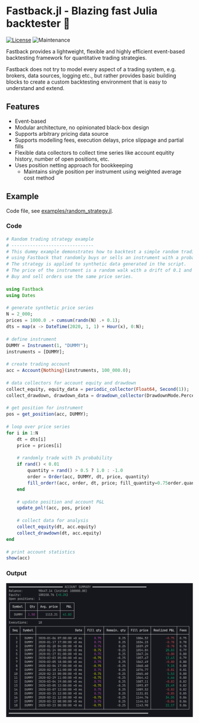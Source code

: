 # Fastback.jl - Blazing fast Julia backtester 🚀

[![License](https://img.shields.io/badge/License-MIT-yellow.svg)](./LICENSE)
![Maintenance](https://img.shields.io/maintenance/yes/2024)

Fastback provides a lightweight, flexible and highly efficient event-based backtesting framework for quantitative trading strategies.

Fastback does not try to model every aspect of a trading system, e.g. brokers, data sources, logging etc., but rather provides basic building blocks to create a custom backtesting environment that is easy to understand and extend.

## Features

- Event-based
- Modular architecture, no opinionated black-box design
- Supports arbitrary pricing data source
- Supports modelling fees, execution delays, price slippage and partial fills
- Flexible data collectors to collect time series like account equitity history, number of open positions, etc.
- Uses position netting approach for bookkeeping
  - Maintains single position per instrument using weighted average cost method

## Example

Code file, see [examples/random_strategy.jl](examples/random_strategy.jl).

### Code

```julia
# Random trading strategy example
# -------------------------------
# This dummy example demonstrates how to backtest a simple random trading strategy
# using Fastback that randomly buys or sells an instrument with a probability of 1%.
# The strategy is applied to synthetic data generated in the script.
# The price of the instrument is a random walk with a drift of 0.1 and initial price 1000.
# Buy and sell orders use the same price series.

using Fastback
using Dates

# generate synthetic price series
N = 2_000;
prices = 1000.0 .+ cumsum(randn(N) .+ 0.1);
dts = map(x -> DateTime(2020, 1, 1) + Hour(x), 0:N);

# define instrument
DUMMY = Instrument(1, "DUMMY");
instruments = [DUMMY];

# create trading account
acc = Account{Nothing}(instruments, 100_000.0);

# data collectors for account equity and drawdown
collect_equity, equity_data = periodic_collector(Float64, Second(1));
collect_drawdown, drawdown_data = drawdown_collector(DrawdownMode.Percentage, (v, dt, equity) -> dt - v.last_dt >= Second(1));

# get position for instrument
pos = get_position(acc, DUMMY);

# loop over price series
for i in 1:N
    dt = dts[i]
    price = prices[i]

    # randomly trade with 1% probability
    if rand() < 0.01
        quantity = rand() > 0.5 ? 1.0 : -1.0
        order = Order(acc, DUMMY, dt, price, quantity)
        fill_order!(acc, order, dt, price; fill_quantity=0.75order.quantity, fees_pct=0.001)
    end

    # update position and account P&L
    update_pnl!(acc, pos, price)

    # collect data for analysis
    collect_equity(dt, acc.equity)
    collect_drawdown(dt, acc.equity)
end

# print account statistics
show(acc)
```

### Output

![Example Output Account Summary](docs/images/readme_screenshot.png)